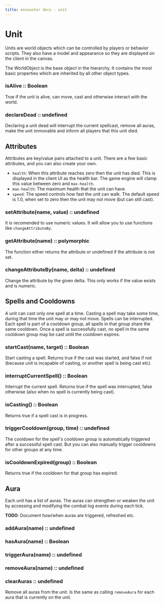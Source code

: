 ```yaml
---
title: encounter docs - unit
---
```


# Unit

Units are world objects which can be controlled by players or behavior
scripts. They also have a model and appearance so they are displayed on the
client in the canvas.

The WorldObject is the base object in the hierarchy. It contains the most
basic properties which are inherited by all other object types.



### isAlive :: Boolean

True if the unit is alive, can move, cast and otherwise interact with the
world.


### declareDead :: undefined

Declaring a unit dead will interrupt the current spellcast, remove all auras,
make the unit immovable and inform all players that this unit died.


## Attributes

Attributes are key/value pairs attached to a unit. There are a few basic
attributes, and you can also create your own.

 - `health`: When this attribute reaches zero then the unit has died. This is
   displayed in the client UI as the health bar. The game engine will clamp
   this value between zero and `max-health`.
 - `max-health`: The maximum health that the unit can have.
 - `speed`: The speed controls how fast the unit can walk. The default speed
   is 1.0, when set to zero then the unit may not move (but can still cast).


### setAttribute(name, value) :: undefined

It is recomended to use numeric values. It will allow you to use functions
like `changeAttributeBy`.

### getAttribute(name) :: polymorphic

The function either returns the attribute or undefined if the attribute is not
set.

### changeAttributeBy(name, delta) :: undefined

Change the attribute by the given delta. This only works if the value exists
and is numeric.


## Spells and Cooldowns

A unit can cast only one spell at a time. Casting a spell may take some time,
during that time the unit may or may not move. Spells can be interrupted. Each
spell is part of a cooldown group, all spells in that group share the same
cooldown. Once a spell is successfully cast, no spell in the same cooldown
group may be cast until the cooldown expires.


### startCast(name, target) :: Boolean

Start casting a spell. Returns true if the cast was started, and false if not
(because unit is incapable of casting, or another spell is being cast etc).

### interruptCurrentSpell() :: Boolean

Interrupt the current spell. Returns true if the spell was interrupted, false
otherwise (also when no spell is currently being cast).

### isCasting() :: Boolean

Returns true if a spell cast is in progress.

### triggerCooldown(group, time) :: undefined

The cooldown for the spell's cooldown group is automatically triggered after
a successful spell cast. But you can also manually trigger cooldowns for
other groups at any time.

### isCooldownExpired(group) :: Boolean

Returns true if the cooldown for that group has expired.


## Aura

Each unit has a list of auras. The auras can strengthen or weaken the unit by
accessing and modifying the combat log events during each tick.

**TODO**: Document how/when auras are triggered, refreshed etc.

### addAura(name) :: undefined

### hasAura(name) :: Boolean

### triggerAura(name) :: undefined

### removeAura(name) :: undefined

### clearAuras :: undefined

Remove all auras from the unit. Is the same as calling `removeAura` for each
aura that is currently on the unit.
